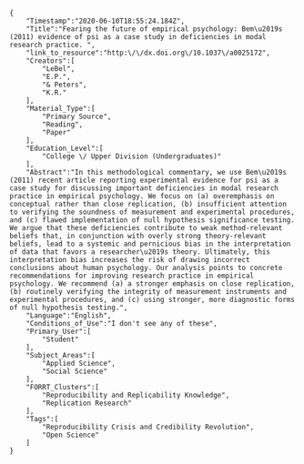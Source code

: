 
    {
        "Timestamp":"2020-06-10T18:55:24.184Z",
        "Title":"Fearing the future of empirical psychology: Bem\u2019s (2011) evidence of psi as a case study in deficiencies in modal research practice. ",
        "link_to_resource":"http:\/\/dx.doi.org\/10.1037\/a0025172",
        "Creators":[
            "LeBel",
            "E.P.",
            "& Peters",
            "K.R."
        ],
        "Material_Type":[
            "Primary Source",
            "Reading",
            "Paper"
        ],
        "Education_Level":[
            "College \/ Upper Division (Undergraduates)"
        ],
        "Abstract":"In this methodological commentary, we use Bem\u2019s (2011) recent article reporting experimental evidence for psi as a case study for discussing important deficiencies in modal research practice in empirical psychology. We focus on (a) overemphasis on conceptual rather than close replication, (b) insufficient attention to verifying the soundness of measurement and experimental procedures, and (c) flawed implementation of null hypothesis significance testing. We argue that these deficiencies contribute to weak method-relevant beliefs that, in conjunction with overly strong theory-relevant beliefs, lead to a systemic and pernicious bias in the interpretation of data that favors a researcher\u2019s theory. Ultimately, this interpretation bias increases the risk of drawing incorrect conclusions about human psychology. Our analysis points to concrete recommendations for improving research practice in empirical psychology. We recommend (a) a stronger emphasis on close replication, (b) routinely verifying the integrity of measurement instruments and experimental procedures, and (c) using stronger, more diagnostic forms of null hypothesis testing.",
        "Language":"English",
        "Conditions_of_Use":"I don't see any of these",
        "Primary_User":[
            "Student"
        ],
        "Subject_Areas":[
            "Applied Science",
            "Social Science"
        ],
        "FORRT_Clusters":[
            "Reproducibility and Replicability Knowledge",
            "Replication Research"
        ],
        "Tags":[
            "Reproducibility Crisis and Credibility Revolution",
            "Open Science"
        ]
    }
